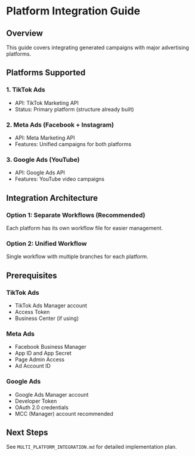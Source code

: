 # Platform Integration Guide

## Overview

This guide covers integrating generated campaigns with major advertising platforms.

## Platforms Supported

### 1. TikTok Ads
- API: TikTok Marketing API
- Status: Primary platform (structure already built)

### 2. Meta Ads (Facebook + Instagram)
- API: Meta Marketing API
- Features: Unified campaigns for both platforms

### 3. Google Ads (YouTube)
- API: Google Ads API
- Features: YouTube video campaigns

## Integration Architecture

### Option 1: Separate Workflows (Recommended)
Each platform has its own workflow file for easier management.

### Option 2: Unified Workflow
Single workflow with multiple branches for each platform.

## Prerequisites

### TikTok Ads
- TikTok Ads Manager account
- Access Token
- Business Center (if using)

### Meta Ads
- Facebook Business Manager
- App ID and App Secret
- Page Admin Access
- Ad Account ID

### Google Ads
- Google Ads Manager account
- Developer Token
- OAuth 2.0 credentials
- MCC (Manager) account recommended

## Next Steps

See `MULTI_PLATFORM_INTEGRATION.md` for detailed implementation plan.

